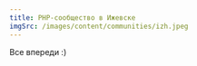 ```yaml
---
title: PHP-сообщество в Ижевске
imgSrc: /images/content/communities/izh.jpeg
---
```


Все впереди :)
